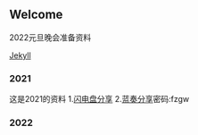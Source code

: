 ## Welcome
2022元旦晚会准备资料

[Jekyll](https://jekyllrb.com/) 

### 2021

这是2021的资料 1.[闪电盘分享](http://shandianpan.com/f/Dap)
               2.[蓝奏分享](https://wwz.lanzouo.com/b02oly9pg)密码:fzgw

### 2022
